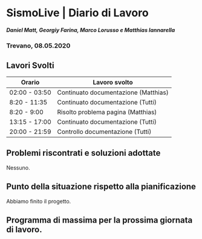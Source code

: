 # SismoLive | Diario di Lavoro
##### Daniel Matt, Georgiy Farina, Marco Lorusso e Matthias Iannarella
### Trevano,  08.05.2020

## Lavori Svolti
|Orario          |Lavoro svolto                 |
|----------------|------------------------------|
|02:00 - 03:50   | Continuato documentazione (Matthias)|
|8:20 - 11:35    | Continuato documentazione (Tutti)|
|8:20 - 9:00    | Risolto problema pagina (Matthias)|
|13:15 - 17:00   | Continuato documentazione (Tutti)|
|20:00 - 21:59   | Controllo documentazione (Tutti)|

## Problemi riscontrati e soluzioni adottate
Nessuno.

## Punto della situazione rispetto alla pianificazione
Abbiamo finito il progetto.

## Programma di massima per la prossima giornata di lavoro.
